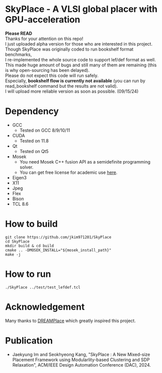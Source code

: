# SkyPlace - A VLSI global placer with GPU-acceleration
**Please READ** <br/>
Thanks for your attention on this repo!  <br/>
I just uploaded alpha version for those who are interested in this project. <br/>
Though SkyPlace was originally coded to run bookshelf format benchmarks, <br/>
I re-implemented the whole source code to support lef/def format as well. <br/>
This made huge amount of bugs and still many of them are remaining (this is why open-sourcing has been delayed). <br/>
Please do not expect this code will run safely. <br/>
Especially, **bookshelf flow is currently not available** (you can run by read_bookshelf command but the results are not valid). <br/>
I will upload more reliable version as soon as possible. (09/15/24)

# Dependency
- GCC
  - Tested on GCC 8/9/10/11
- CUDA
  - Tested on 11.8
- Qt
  - Tested on Qt5
- Mosek
  - You need Mosek C++ fusion API as a semidefinite programming solver.
  - You can get free license for academic use [here](https://www.mosek.com/products/academic-licenses).
- Eigen3
- X11
- Jpeg 
- Flex
- Bison
- TCL 8.6

# How to build
```
git clone https://github.com/jkim971201/SkyPlace
cd SkyPlace
mkdir build & cd build
cmake .. -DMOSEK_INSTALL="${mosek_install_path}"
make -j
```

# How to run
```
./SkyPlace ../test/test_lefdef.tcl
```

# Acknowledgement
Many thanks to [DREAMPlace](https://github.com/limbo018/DREAMPlace) which greatly inspired this project.

# Publication
- Jaekyung Im and Seokhyeong Kang,
  "SkyPlace : A New Mixed-size Placement Framework using Modularlity-based Clustering and SDP Relaxation", ACM/IEEE Design Automation Conference (DAC), 2024.
